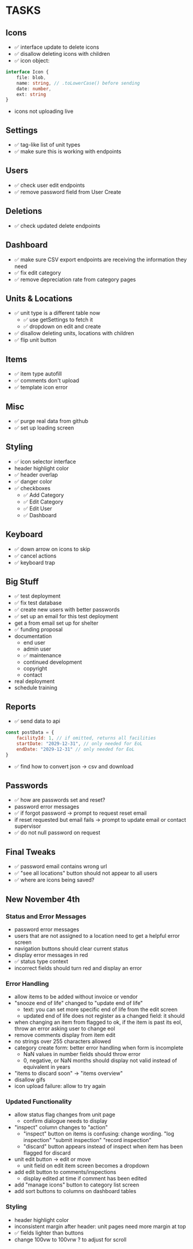 # TASKS

## Icons
- ✅ interface update to delete icons
- ✅ disallow deleting icons with children
- ✅ icon object:
```ts
interface Icon {
    file: blob,
    name: string, // .toLowerCase() before sending
    date: number,
    ext: string
}
```
- icons not uploading live

## Settings
- ✅ tag-like list of unit types
- ✅ make sure this is working with endpoints

## Users
- ✅ check user edit endpoints
- ✅ remove password field from User Create

## Deletions
- ✅ check updated delete endpoints

## Dashboard
- ✅ make sure CSV export endpoints are receiving the information they need
- ✅ fix edit category
- ✅ remove depreciation rate from category pages

## Units & Locations
- ✅ unit type is a different table now
    - ✅ use getSettings to fetch it
    - ✅ dropdown on edit and create
- ✅ disallow deleting units, locations with children
- ✅ flip unit button

## Items
- ✅ item type autofill
- ✅ comments don't upload
- ✅ template icon error

## Misc
- ✅ purge real data from github
- ✅ set up loading screen

## Styling
- ✅ icon selector interface
- header highlight color
- ✅ header overlap
- ✅ danger color
- ✅ checkboxes
  - ✅ Add Category
  - ✅ Edit Category
  - ✅ Edit User
  - ✅ Dashboard

## Keyboard
- ✅ down arrow on icons to skip
- ✅ cancel actions
- ✅ keyboard trap

## Big Stuff
- ✅ test deployment
- ✅ fix test database
- ✅ create new users with better passwords
- ✅ set up an email for this test deployment
- get a from email set up for shelter
- ✅ funding proposal
- documentation
    - end user
    - admin user
    - ✅ maintenance
    - continued development
    - copyright
    - contact
- real deployment
- schedule training

## Reports
- ✅ send data to api
```js
const postData = {
    facilityId: 1, // if omitted, returns all facilities
    startDate: "2029-12-31", // only needed for EoL
    endDate: "2029-12-31" // only needed for EoL
}
```
- ✅ find how to convert json -> csv and download

## Passwords
- ✅ how are passwords set and reset?
- password error messages
- ✅ if forgot password -> prompt to request reset email
- if reset requested but email fails -> prompt to update email or contact supervisor
- ✅ do not null password on request

## Final Tweaks
- ✅ password email contains wrong url
- ✅ "see all locations" button should not appear to all users
- ✅ where are icons being saved?

## New November 4th

### Status and Error Messages
- password error messages
- users that are not assigned to a location need to get a helpful error screen
- navigation buttons should clear current status
- display error messages in red
- ✅ status type context
- incorrect fields should turn red and display an error

### Error Handling
- allow items to be added without invoice or vendor
- "snooze end of life" changed to "update end of life"
  - text: you can set more specific end of life from the edit screen
  - updated end of life does not register as a changed field: it should
- when changing an item from flagged to ok, if the item is past its eol, throw an error asking user to change eol
- remove comments display from item edit
- no strings over 255 characters allowed
- category create form: better error handling when form is incomplete
  - NaN values in number fields should throw error
  - 0, negative, or NaN months should display not valid instead of equivalent in years
- "items to discard soon" -> "items overview"
- disallow gifs
- icon upload failure: allow to try again

### Updated Functionality
- allow status flag changes from unit page
  - confirm dialogue needs to display
- "inspect" column changes to "action"
  - "inspect" button on items is confusing: change wording. "log inspection" "submit inspection" "record inspection"
  - "discard" button appears instead of inspect when item has been flagged for discard
- unit edit button -> edit or move
  - unit field on edit item screen becomes a dropdown
- add edit button to comments/inspections
  - display edited at time if comment has been edited
- add "manage icons" button to category list screen
- add sort buttons to columns on dashboard tables

### Styling
- header highlight color
- inconsistent margin after header: unit pages need more margin at top
- ✅ fields lighter than buttons
- change 100vw to 100vrw ? to adjust for scroll


